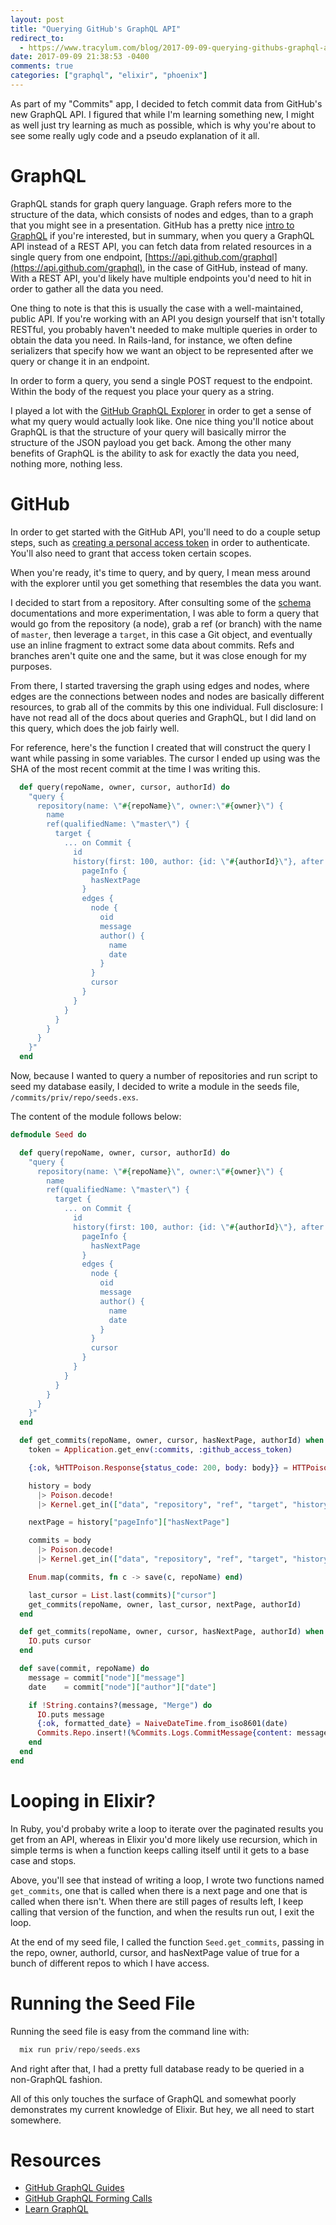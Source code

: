 ```yaml
---
layout: post
title: "Querying GitHub's GraphQL API"
redirect_to:
  - https://www.tracylum.com/blog/2017-09-09-querying-githubs-graphql-api/
date: 2017-09-09 21:38:53 -0400 
comments: true
categories: ["graphql", "elixir", "phoenix"]
---
```


As part of my "Commits" app, I decided to fetch commit data from GitHub's
new GraphQL API. I figured that while I'm learning something new, I might as
well just try learning as much as possible, which is why you're about to see
some really ugly code and a pseudo explanation of it all.

# GraphQL

GraphQL stands for graph query language. Graph refers more to the structure
of the data, which consists of nodes and edges, than to a graph that you
might see in a presentation. GitHub has a pretty nice [intro to
GraphQL](https://developer.github.com/v4/guides/intro-to-graphql/) if you're
interested, but in summary, when you query a GraphQL API instead of a REST API,
you can fetch data from related resources in a single query from one
endpoint, [https://api.github.com/graphql](https://api.github.com/graphql),
in the case of GitHub, instead of many. With a REST API, you'd likely have multiple endpoints
you'd need to hit in order to gather all the data you need. 

One thing to note is that this is usually the case with a well-maintained,
public API. If you're working with an API you design yourself that isn't totally
RESTful, you probably haven't needed to make multiple queries in order
to obtain the data you need. In Rails-land, for instance, we often define
serializers that specify how we want an object to be represented after we
query or change it in an endpoint.

In order to form a query, you send a single POST request to the endpoint.
Within the body of the request you place your query as a string. 

I played a lot with the [GitHub GraphQL Explorer](https://developer.github.com/v4/explorer/) in order to get a sense of what my query would actually look like. One nice thing you'll notice about GraphQL is that the structure of your query will basically mirror the structure of the JSON payload you get back. Among the other many benefits of GraphQL is the ability to ask for exactly the data you need, nothing more, nothing less.


# GitHub
In order to get started with the GitHub API, you'll need to do a couple
setup steps, such as [creating a personal access token](https://help.github.com/articles/creating-a-personal-access-token-for-the-command-line/) in order to authenticate. You'll also need to grant that access token certain scopes.

When you're ready, it's time to query, and by query, I mean mess around with
the explorer until you get something that resembles the data you want.

I decided to start from a repository. After consulting some of the
[schema](https://developer.github.com/v4/reference/object/repository/)
documentations and more experimentation, I was able to form a query that
would go from the repository (a node), grab a ref (or branch) with the name of `master`,
then leverage a `target`, in this case a Git object, and eventually use an
inline fragment to extract some data about commits. Refs and branches aren't
quite one and the same, but it was close enough for my purposes.


From there, I started
traversing the graph using edges and nodes, where edges are the connections
between nodes and nodes are basically different resources, to grab all of
the commits by this one individual. Full disclosure: I have not read all of
the docs about queries and GraphQL, but I did land on this query, which does
the job fairly well.

For reference, here's the function I created that will construct the query I
want while passing in some variables. The cursor I ended up using was the
SHA of the most recent commit at the time I was writing this.

```elixir
  def query(repoName, owner, cursor, authorId) do
    "query {
      repository(name: \"#{repoName}\", owner:\"#{owner}\") {
        name
        ref(qualifiedName: \"master\") {
          target {
            ... on Commit {
              id
              history(first: 100, author: {id: \"#{authorId}\"}, after: \"#{cursor}\") {
                pageInfo {
                  hasNextPage
                }
                edges {
                  node {
                    oid
                    message
                    author() {
                      name
                      date
                    }
                  }
                  cursor
                }
              }
            }
          }
        }
      }
    }"
  end

```

Now, because I wanted to query a number of repositories and run script to
seed my database easily, I decided to write a module in the seeds file,
`/commits/priv/repo/seeds.exs`.

The content of the module follows below:

```elixir
defmodule Seed do

  def query(repoName, owner, cursor, authorId) do
    "query {
      repository(name: \"#{repoName}\", owner:\"#{owner}\") {
        name
        ref(qualifiedName: \"master\") {
          target {
            ... on Commit {
              id
              history(first: 100, author: {id: \"#{authorId}\"}, after: \"#{cursor}\") {
                pageInfo {
                  hasNextPage
                }
                edges {
                  node {
                    oid
                    message
                    author() {
                      name
                      date
                    }
                  }
                  cursor
                }
              }
            }
          }
        }
      }
    }"
  end

  def get_commits(repoName, owner, cursor, hasNextPage, authorId) when hasNextPage == true do
    token = Application.get_env(:commits, :github_access_token)

    {:ok, %HTTPoison.Response{status_code: 200, body: body}} = HTTPoison.post("https://api.github.com/graphql", Poison.encode!(%{"query" => query(repoName, owner, cursor, authorId)}), [{"Authorization", "bearer #{token}"}, {"Content-Type", "application/json"}])

    history = body
      |> Poison.decode!
      |> Kernel.get_in(["data", "repository", "ref", "target", "history"])

    nextPage = history["pageInfo"]["hasNextPage"]

    commits = body
      |> Poison.decode!
      |> Kernel.get_in(["data", "repository", "ref", "target", "history", "edges"])

    Enum.map(commits, fn c -> save(c, repoName) end)

    last_cursor = List.last(commits)["cursor"]
    get_commits(repoName, owner, last_cursor, nextPage, authorId)
  end

  def get_commits(repoName, owner, cursor, hasNextPage, authorId) when hasNextPage == false do
    IO.puts cursor
  end

  def save(commit, repoName) do
    message = commit["node"]["message"]
    date    = commit["node"]["author"]["date"]

    if !String.contains?(message, "Merge") do
      IO.puts message
      {:ok, formatted_date} = NaiveDateTime.from_iso8601(date)
      Commits.Repo.insert!(%Commits.Logs.CommitMessage{content: message, committed_at: formatted_date, repo_name: repoName})
    end
  end
end

```

# Looping in Elixir?

In Ruby, you'd probaby write a loop to iterate over the paginated results
you get from an API, whereas in Elixir you'd more likely use recursion,
which in simple terms is when a function keeps calling itself until it gets
to a base case and stops.

Above, you'll see that instead of writing a loop, I wrote two functions
named `get_commits`, one that is called when there is a next page and one
that is called when there isn't. When there are still pages of results left,
I keep calling that version of the function, and when the results run out, I
exit the loop.

At the end of my seed file, I called the function `Seed.get_commits`,
passing in the repo, owner, authorId, cursor, and hasNextPage value of true
for a bunch of different repos to which I have access.


# Running the Seed File

Running the seed file is easy from the command line with:

```elixir
  mix run priv/repo/seeds.exs
```

And right after that, I had a pretty full database ready to be queried in a
non-GraphQL fashion.

All of this only touches the surface of GraphQL and somewhat
poorly demonstrates my current knowledge of Elixir. But hey, we all need to
start somewhere.

# Resources
- [GitHub GraphQL Guides](https://developer.github.com/v4/guides/)
- [GitHub GraphQL Forming Calls](https://developer.github.com/v4/guides/forming-calls/#authenticating-with-graphql)
- [Learn GraphQL](http://graphql.org/learn/queries/)
